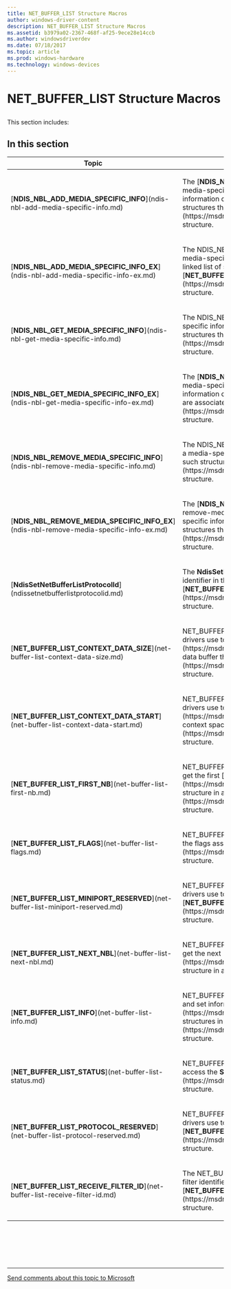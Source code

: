 ```yaml
---
title: NET_BUFFER_LIST Structure Macros
author: windows-driver-content
description: NET_BUFFER_LIST Structure Macros
ms.assetid: b3979a02-2367-468f-af25-9ece28e14ccb
ms.author: windowsdriverdev 
ms.date: 07/18/2017 
ms.topic: article 
ms.prod: windows-hardware 
ms.technology: windows-devices
---
```


# NET\_BUFFER\_LIST Structure Macros


## <a href="" id="ddk-net-buffer-list-structure-macros-nr"></a>


This section includes:

## In this section


<table>
<colgroup>
<col width="50%" />
<col width="50%" />
</colgroup>
<thead>
<tr class="header">
<th>Topic</th>
<th>Description</th>
</tr>
</thead>
<tbody>
<tr class="odd">
<td><p>[<strong>NDIS_NBL_ADD_MEDIA_SPECIFIC_INFO</strong>](ndis-nbl-add-media-specific-info.md)</p></td>
<td><p>The [<strong>NDIS_NBL_ADD_MEDIA_SPECIFIC_INFO</strong>](ndis-nbl-add-media-specific-info.md) macro adds a media-specific information data structure to the beginning of a linked list of such structures that are associated with a [<strong>NET_BUFFER_LIST</strong>](https://msdn.microsoft.com/library/windows/hardware/ff568388) structure.</p></td>
</tr>
<tr class="even">
<td><p>[<strong>NDIS_NBL_ADD_MEDIA_SPECIFIC_INFO_EX</strong>](ndis-nbl-add-media-specific-info-ex.md)</p></td>
<td><p>The NDIS_NBL_ADD_MEDIA_SPECIFIC_INFO_EX macro adds a media-specific information data structure to the beginning of a linked list of such structures that are associated with a [<strong>NET_BUFFER_LIST</strong>](https://msdn.microsoft.com/library/windows/hardware/ff568388) structure.</p></td>
</tr>
<tr class="odd">
<td><p>[<strong>NDIS_NBL_GET_MEDIA_SPECIFIC_INFO</strong>](ndis-nbl-get-media-specific-info.md)</p></td>
<td><p>The NDIS_NBL_GET_MEDIA_SPECIFIC_INFO macro gets a media-specific information data structure from a linked list of such structures that are associated with a [<strong>NET_BUFFER_LIST</strong>](https://msdn.microsoft.com/library/windows/hardware/ff568388) structure.</p></td>
</tr>
<tr class="even">
<td><p>[<strong>NDIS_NBL_GET_MEDIA_SPECIFIC_INFO_EX</strong>](ndis-nbl-get-media-specific-info-ex.md)</p></td>
<td><p>The [<strong>NDIS_NBL_GET_MEDIA_SPECIFIC_INFO_EX</strong>](ndis-nbl-get-media-specific-info-ex.md) macro gets a media-specific information data structure from a linked list of such structures that are associated with a [<strong>NET_BUFFER_LIST</strong>](https://msdn.microsoft.com/library/windows/hardware/ff568388) structure.</p></td>
</tr>
<tr class="odd">
<td><p>[<strong>NDIS_NBL_REMOVE_MEDIA_SPECIFIC_INFO</strong>](ndis-nbl-remove-media-specific-info.md)</p></td>
<td><p>The NDIS_NBL_REMOVE_MEDIA_SPECIFIC_INFO macro removes a media-specific information data structure from a linked list of such structures that are associated with a [<strong>NET_BUFFER_LIST</strong>](https://msdn.microsoft.com/library/windows/hardware/ff568388) structure.</p></td>
</tr>
<tr class="even">
<td><p>[<strong>NDIS_NBL_REMOVE_MEDIA_SPECIFIC_INFO_EX</strong>](ndis-nbl-remove-media-specific-info-ex.md)</p></td>
<td><p>The [<strong>NDIS_NBL_REMOVE_MEDIA_SPECIFIC_INFO_EX</strong>](ndis-nbl-remove-media-specific-info-ex.md) macro removes a media-specific information data structure from a linked list of such structures that are associated with a [<strong>NET_BUFFER_LIST</strong>](https://msdn.microsoft.com/library/windows/hardware/ff568388) structure.</p></td>
</tr>
<tr class="odd">
<td><p>[<strong>NdisSetNetBufferListProtocolId</strong>](ndissetnetbufferlistprotocolid.md)</p></td>
<td><p>The <strong>NdisSetNetBufferListProtocolId</strong> macro sets the protocol identifier in the <strong>NetBufferListInfo</strong> member of a [<strong>NET_BUFFER_LIST</strong>](https://msdn.microsoft.com/library/windows/hardware/ff568388) structure.</p></td>
</tr>
<tr class="even">
<td><p>[<strong>NET_BUFFER_LIST_CONTEXT_DATA_SIZE</strong>](net-buffer-list-context-data-size.md)</p></td>
<td><p>NET_BUFFER_LIST_CONTEXT_DATA_SIZE is a macro that NDIS drivers use to get the size of the [<strong>NET_BUFFER_LIST_CONTEXT</strong>](https://msdn.microsoft.com/library/windows/hardware/ff568389) data buffer that is associated with a [<strong>NET_BUFFER_LIST</strong>](https://msdn.microsoft.com/library/windows/hardware/ff568388) structure.</p></td>
</tr>
<tr class="odd">
<td><p>[<strong>NET_BUFFER_LIST_CONTEXT_DATA_START</strong>](net-buffer-list-context-data-start.md)</p></td>
<td><p>NET_BUFFER_LIST_CONTEXT_DATA_START is a macro that NDIS drivers use to get a pointer to the [<strong>NET_BUFFER_LIST_CONTEXT</strong>](https://msdn.microsoft.com/library/windows/hardware/ff568389) context space that is associated with a [<strong>NET_BUFFER_LIST</strong>](https://msdn.microsoft.com/library/windows/hardware/ff568388) structure.</p></td>
</tr>
<tr class="even">
<td><p>[<strong>NET_BUFFER_LIST_FIRST_NB</strong>](net-buffer-list-first-nb.md)</p></td>
<td><p>NET_BUFFER_LIST_FIRST_NB is a macro that NDIS drivers use to get the first [<strong>NET_BUFFER</strong>](https://msdn.microsoft.com/library/windows/hardware/ff568376) structure in a [<strong>NET_BUFFER_LIST</strong>](https://msdn.microsoft.com/library/windows/hardware/ff568388) structure.</p></td>
</tr>
<tr class="odd">
<td><p>[<strong>NET_BUFFER_LIST_FLAGS</strong>](net-buffer-list-flags.md)</p></td>
<td><p>NET_BUFFER_LIST_FLAGS is a macro that NDIS drivers use to get the flags associated with a [<strong>NET_BUFFER_LIST</strong>](https://msdn.microsoft.com/library/windows/hardware/ff568388) structure.</p></td>
</tr>
<tr class="even">
<td><p>[<strong>NET_BUFFER_LIST_MINIPORT_RESERVED</strong>](net-buffer-list-miniport-reserved.md)</p></td>
<td><p>NET_BUFFER_LIST_MINIPORT_RESERVED is a macro that NDIS drivers use to access the <strong>MiniportReserved</strong> member of a [<strong>NET_BUFFER_LIST</strong>](https://msdn.microsoft.com/library/windows/hardware/ff568388) structure.</p></td>
</tr>
<tr class="odd">
<td><p>[<strong>NET_BUFFER_LIST_NEXT_NBL</strong>](net-buffer-list-next-nbl.md)</p></td>
<td><p>NET_BUFFER_LIST_NEXT_NBL is a macro that NDIS drivers use to get the next [<strong>NET_BUFFER_LIST</strong>](https://msdn.microsoft.com/library/windows/hardware/ff568388) structure in a linked list of NET_BUFFER_LIST structures.</p></td>
</tr>
<tr class="even">
<td><p>[<strong>NET_BUFFER_LIST_INFO</strong>](net-buffer-list-info.md)</p></td>
<td><p>NET_BUFFER_LIST_INFO is a macro that NDIS drivers use to get and set information that applies to all the [<strong>NET_BUFFER</strong>](https://msdn.microsoft.com/library/windows/hardware/ff568376) structures in a [<strong>NET_BUFFER_LIST</strong>](https://msdn.microsoft.com/library/windows/hardware/ff568388) structure.</p></td>
</tr>
<tr class="odd">
<td><p>[<strong>NET_BUFFER_LIST_STATUS</strong>](net-buffer-list-status.md)</p></td>
<td><p>NET_BUFFER_LIST_STATUS is a macro that NDIS drivers use to access the <strong>StatusCode</strong> member of a [<strong>NET_BUFFER_LIST</strong>](https://msdn.microsoft.com/library/windows/hardware/ff568388) structure.</p></td>
</tr>
<tr class="even">
<td><p>[<strong>NET_BUFFER_LIST_PROTOCOL_RESERVED</strong>](net-buffer-list-protocol-reserved.md)</p></td>
<td><p>NET_BUFFER_LIST_PROTOCOL_RESERVED is a macro that NDIS drivers use to access the <strong>ProtocolReserved</strong> member of a [<strong>NET_BUFFER_LIST</strong>](https://msdn.microsoft.com/library/windows/hardware/ff568388) structure.</p></td>
</tr>
<tr class="odd">
<td><p>[<strong>NET_BUFFER_LIST_RECEIVE_FILTER_ID</strong>](net-buffer-list-receive-filter-id.md)</p></td>
<td><p>The NET_BUFFER_LIST_RECEIVE_FILTER_ID macro gets a receive filter identifier from the out-of-band (OOB) data in a [<strong>NET_BUFFER_LIST</strong>](https://msdn.microsoft.com/library/windows/hardware/ff568388) structure.</p></td>
</tr>
</tbody>
</table>

 

 

 


--------------------
[Send comments about this topic to Microsoft](mailto:wsddocfb@microsoft.com?subject=Documentation%20feedback%20%5Bnetvista\netvista%5D:%20NET_BUFFER_LIST%20Structure%20Macros%20%20RELEASE:%20%287/10/2017%29&body=%0A%0APRIVACY%20STATEMENT%0A%0AWe%20use%20your%20feedback%20to%20improve%20the%20documentation.%20We%20don't%20use%20your%20email%20address%20for%20any%20other%20purpose,%20and%20we'll%20remove%20your%20email%20address%20from%20our%20system%20after%20the%20issue%20that%20you're%20reporting%20is%20fixed.%20While%20we're%20working%20to%20fix%20this%20issue,%20we%20might%20send%20you%20an%20email%20message%20to%20ask%20for%20more%20info.%20Later,%20we%20might%20also%20send%20you%20an%20email%20message%20to%20let%20you%20know%20that%20we've%20addressed%20your%20feedback.%0A%0AFor%20more%20info%20about%20Microsoft's%20privacy%20policy,%20see%20http://privacy.microsoft.com/default.aspx. "Send comments about this topic to Microsoft")


